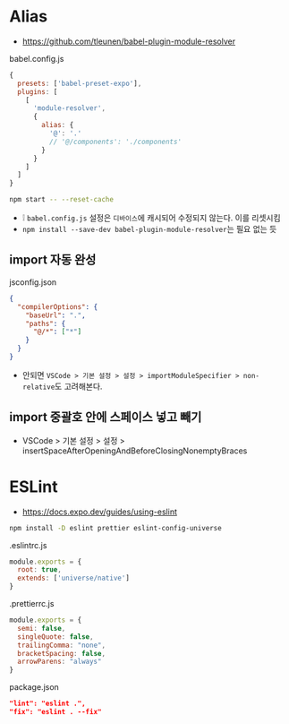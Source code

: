 # Alias
* https://github.com/tleunen/babel-plugin-module-resolver

babel.config.js
```js
{
  presets: ['babel-preset-expo'],
  plugins: [
    [
      'module-resolver',
      {
        alias: {
          '@': '.'
          // '@/components': './components'
        }
      }
    ]
  ]
}
```
```sh
npm start -- --reset-cache
```
* ❕ `babel.config.js` 설정은 `디바이스`에 캐시되어 수정되지 않는다. 이를 리셋시킴
* `npm install --save-dev babel-plugin-module-resolver`는 필요 없는 듯

## import 자동 완성
jsconfig.json
```json
{
  "compilerOptions": {
    "baseUrl": ".",
    "paths": {
      "@/*": ["*"]
    }
  }
}
```
* 안되면 `VSCode > 기본 설정 > 설정 > importModuleSpecifier > non-relative`도 고려해본다.

## import 중괄호 안에 스페이스 넣고 빼기
* VSCode > 기본 설정 > 설정 > insertSpaceAfterOpeningAndBeforeClosingNonemptyBraces

# ESLint
* https://docs.expo.dev/guides/using-eslint
```sh
npm install -D eslint prettier eslint-config-universe
```

.eslintrc.js
```js
module.exports = {
  root: true,
  extends: ['universe/native']
}
```

.prettierrc.js
```js
module.exports = {
  semi: false,
  singleQuote: false,
  trailingComma: "none",
  bracketSpacing: false,
  arrowParens: "always"
}
```

package.json
```json
"lint": "eslint .",
"fix": "eslint . --fix"
```
